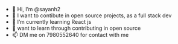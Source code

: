 - 👋 Hi, I’m @sayanh2
- 👀 I want to contibute in open source projects, as a full stack dev
- 🌱 I’m currently learning React js
- 💞️ want to learn through contributing in open source
- 📫 DM me on 7980552640 for contact with me 

<!---
sayanh2/sayanh2 is a ✨ special ✨ repository because its `README.md` (this file) appears on your GitHub profile.
You can click the Preview link to take a look at your changes.
--->
